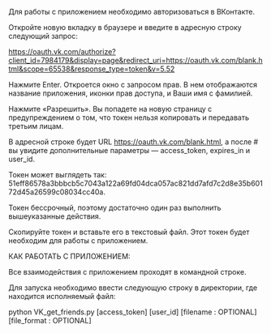 Для работы с приложением необходимо авторизоваться в ВКонтакте.

Откройте новую вкладку в браузере и введите в адресную строку следующий запрос:

https://oauth.vk.com/authorize?client_id=7984179&display=page&redirect_uri=https://oauth.vk.com/blank.html&scope=65538&response_type=token&v=5.52

Нажмите Enter. Откроется окно с запросом прав. В нем отображаются название приложения, иконки прав доступа, и Ваши имя с фамилией.

Нажмите «Разрешить». Вы попадете на новую страницу с предупреждением о том, что токен нельзя копировать и передавать третьим лицам.
 
В адресной строке будет URL https://oauth.vk.com/blank.html, а после # вы увидите дополнительные параметры — access_token, expires_in и user_id.

Токен может выглядеть так: 51eff86578a3bbbcb5c7043a122a69fd04dca057ac821dd7afd7c2d8e35b60172d45a26599c08034cc40a.

Токен бессрочный, поэтому достаточно один раз выполнить вышеуказанные действия.

Скопируйте токен и вставьте его в текстовый файл. Этот токен будет необходим для работы с приложением.



КАК РАБОТАТЬ С ПРИЛОЖЕНИЕМ:

Все взаимодействия с приложением проходят в командной строке. 

Для запуска необходимо ввести следующую строку в директории, где находится исполняемый файл:

python VK_get_friends.py [access_token] [user_id] [filename : OPTIONAL] [file_format : OPTIONAL]
